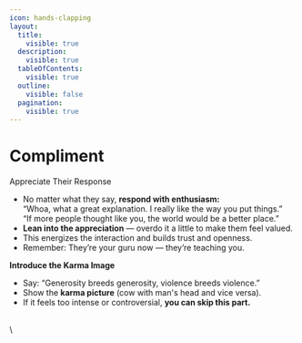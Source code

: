 ```yaml
---
icon: hands-clapping
layout:
  title:
    visible: true
  description:
    visible: true
  tableOfContents:
    visible: true
  outline:
    visible: false
  pagination:
    visible: true
---
```


# Compliment

Appreciate Their Response

* No matter what they say, **respond with enthusiasm:**\
  “Whoa, what a great explanation. I really like the way you put things.”\
  “If more people thought like you, the world would be a better place.”
* **Lean into the appreciation** — overdo it a little to make them feel valued.
* This energizes the interaction and builds trust and openness.
* Remember: They’re your guru now — they’re teaching you.

**Introduce the Karma Image**

* Say: “Generosity breeds generosity, violence breeds violence.”
* Show the **karma picture** (cow with man's head and vice versa).
* If it feels too intense or controversial, **you can skip this part.**

\
\
